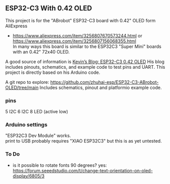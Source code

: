 ## ESP32-C3 With 0.42 OLED

This project is for the "ABrobot" ESP32-C3 board with 0.42" OLED form AliExpress
- https://www.aliexpress.com/item/3256807670573244.html or https://www.aliexpress.com/item/3256807156068355.html  
In many ways this board is similar to the ESP32C3 "Super Mini" boards with an 0.42" 72x40 OLED.

A good source of information is [Kevin’s Blog: ESP32-C3 0.42 OLED](https://emalliab.wordpress.com/2025/02/12/esp32-c3-0-42-oled/)
His blog includes pinouts, schematics, and example code to test pins and UART. This project is directly based on his Arduino code.

A git repo to explore: https://github.com/zhuhai-esp/ESP32-C3-ABrobot-OLED/tree/main 
Includes schematics, pinout and platformio example code.

### pins
5   I2C
6   I2C
8   LED (active low)

### Arduino settings
"ESP32C3 Dev Module" works.  
print to USB probably requires "XIAO ESP32C3" but this is as yet untested.

### To Do 
- is it possible to rotate fonts 90 degrees? yes: https://forum.seeedstudio.com/t/change-text-orientation-on-oled-display/6805/3
